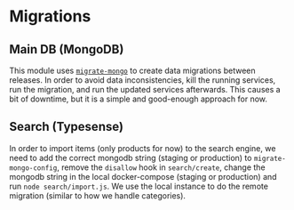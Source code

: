 # Migrations


## Main DB (MongoDB)

This module uses [`migrate-mongo`](https://github.com/seppevs/migrate-mongo) to create data migrations between releases. In order to avoid data inconsistencies, kill the running services, run the migration, and run the updated services afterwards. This causes a bit of downtime, but it is a simple and good-enough approach for now.

## Search (Typesense)

In order to import items (only products for now) to the search engine, we need to add the correct mongodb string (staging or production) to `migrate-mongo-config`, remove the `disallow` hook in `search/create`, change the mongodb string in the local docker-compose (staging or production) and run `node search/import.js`. We use the local instance to do the remote migration (similar to how we handle categories).

